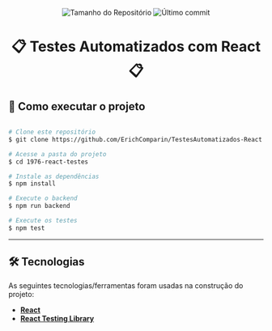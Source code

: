 <p align="center">
  <img alt="Tamanho do Repositório" src="https://img.shields.io/github/repo-size/ErichComparin/TestesAutomatizados-React?style=flat-square" />
  
  <img alt="Último commit" src="https://img.shields.io/github/last-commit/ErichComparin/TestesAutomatizados-React?style=flat-square" />

</p>

<h1 align="center">
    📋 Testes Automatizados com React 📋
</h1>

<!-- 🚧🚧 Em construção 🚧🚧 -->

## 🚀 Como executar o projeto

```bash

# Clone este repositório
$ git clone https://github.com/ErichComparin/TestesAutomatizados-React.git

# Acesse a pasta do projeto
$ cd 1976-react-testes

# Instale as dependências
$ npm install

# Execute o backend
$ npm run backend

# Execute os testes
$ npm test

```

---

## 🛠 Tecnologias

As seguintes tecnologias/ferramentas foram usadas na construção do projeto:

-   **[React](https://reactjs.org/)**
-   **[React Testing Library](https://testing-library.com/docs/react-testing-library/intro/)**
